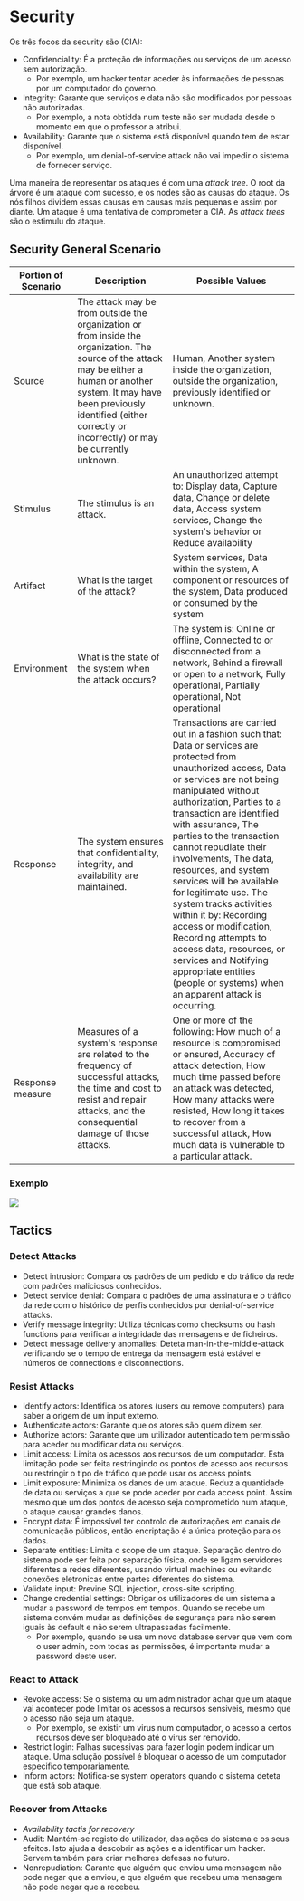 # Security

Os três focos da security são (CIA):

- Confidenciality: É a proteção de informações ou serviços de um acesso sem autorização.
  - Por exemplo, um hacker tentar aceder às informações de pessoas por um computador do governo.
- Integrity: Garante que serviços e data não são modificados por pessoas não autorizadas.
  - Por exemplo, a nota obtidda num teste não ser mudada desde o momento em que o professor a atribui.
- Availability: Garante que o sistema está disponível quando tem de estar disponível.
  - Por exemplo, um denial-of-service attack não vai impedir o sistema de fornecer serviço.

Uma maneira de representar os ataques é com uma _attack tree_. O root da árvore é um ataque com sucesso, e os nodes são as causas do ataque. Os nós filhos dividem essas causas em causas mais pequenas e assim por diante. Um ataque é uma tentativa de comprometer a CIA. As _attack trees_ são o estimulu do ataque.

## Security General Scenario

| Portion of Scenario | Description                                                                                                                                                                                                                                              | Possible Values                                                                                                                                                                                                                                                                                                                                                                                                                                                                                                                                                                                                                |
| ------------------- | -------------------------------------------------------------------------------------------------------------------------------------------------------------------------------------------------------------------------------------------------------- | ------------------------------------------------------------------------------------------------------------------------------------------------------------------------------------------------------------------------------------------------------------------------------------------------------------------------------------------------------------------------------------------------------------------------------------------------------------------------------------------------------------------------------------------------------------------------------------------------------------------------------ |
| Source              | The attack may be from outside the organization or from inside the organization. The source of the attack may be either a human or another system. It may have been previously identified (either correctly or incorrectly) or may be currently unknown. | Human, Another system inside the organization, outside the organization, previously identified or unknown.                                                                                                                                                                                                                                                                                                                                                                                                                                                                                                                     |
| Stimulus            | The stimulus is an attack.                                                                                                                                                                                                                               | An unauthorized attempt to: Display data, Capture data, Change or delete data, Access system services, Change the system's behavior or Reduce availability                                                                                                                                                                                                                                                                                                                                                                                                                                                                     |
| Artifact            | What is the target of the attack?                                                                                                                                                                                                                        | System services, Data within the system, A component or resources of the system, Data produced or consumed by the system                                                                                                                                                                                                                                                                                                                                                                                                                                                                                                       |
| Environment         | What is the state of the system when the attack occurs?                                                                                                                                                                                                  | The system is: Online or offline, Connected to or disconnected from a network, Behind a firewall or open to a network, Fully operational, Partially operational, Not operational                                                                                                                                                                                                                                                                                                                                                                                                                                               |
| Response            | The system ensures that confidentiality, integrity, and availability are maintained.                                                                                                                                                                     | Transactions are carried out in a fashion such that: Data or services are protected from unauthorized access, Data or services are not being manipulated without authorization, Parties to a transaction are identified with assurance, The parties to the transaction cannot repudiate their involvements, The data, resources, and system services will be available for legitimate use. The system tracks activities within it by: Recording access or modification, Recording attempts to access data, resources, or services and Notifying appropriate entities (people or systems) when an apparent attack is occurring. |
| Response measure    | Measures of a system's response are related to the frequency of successful attacks, the time and cost to resist and repair attacks, and the consequential damage of those attacks.                                                                       | One or more of the following: How much of a resource is compromised or ensured, Accuracy of attack detection, How much time passed before an attack was detected, How many attacks were resisted, How long it takes to recover from a successful attack, How much data is vulnerable to a particular attack.                                                                                                                                                                                                                                                                                                                   |

### Exemplo

<img src="Imagens/T8 Security Scenario Example.png">

## Tactics

### Detect Attacks

- Detect intrusion: Compara os padrões de um pedido e do tráfico da rede com padrões maliciosos conhecidos.
- Detect service denial: Compara o padrões de uma assinatura e o tráfico da rede com o histórico de perfis conhecidos por denial-of-service attacks.
- Verify message integrity: Utiliza técnicas como checksums ou hash functions para verificar a integridade das mensagens e de ficheiros.
- Detect message delivery anomalies: Deteta man-in-the-middle-attack verificando se o tempo de entrega da mensagem está estável e números de connections e disconnections.

### Resist Attacks

- Identify actors: Identifica os atores (users ou remove computers) para saber a origem de um input externo.
- Authenticate actors: Garante que os atores são quem dizem ser.
- Authorize actors: Garante que um utilizador autenticado tem permissão para aceder ou modificar data ou serviços.
- Limit access: Limita os acessos aos recursos de um computador. Esta limitação pode ser feita restringindo os pontos de acesso aos recursos ou restringir o tipo de tráfico que pode usar os access points.
- Limit exposure: Minimiza os danos de um ataque. Reduz a quantidade de data ou serviços a que se pode aceder por cada access point. Assim mesmo que um dos pontos de acesso seja comprometido num ataque, o ataque causar grandes danos.
- Encrypt data: É impossível ter controlo de autorizações em canais de comunicação públicos, então encriptação é a única proteção para os dados.
- Separate entities: Limita o scope de um ataque. Separação dentro do sistema pode ser feita por separação física, onde se ligam servidores diferentes a redes diferentes, usando virtual machines ou evitando conexões eletronicas entre partes diferentes do sistema.
- Validate input: Previne SQL injection, cross-site scripting.
- Change credential settings: Obrigar os utilizadores de um sistema a mudar a password de tempos em tempos. Quando se recebe um sistema convém mudar as definições de segurança para não serem iguais às default e não serem ultrapassadas facilmente.
  - Por exemplo, quando se usa um novo database server que vem com o user admin, com todas as permissões, é importante mudar a password deste user.

### React to Attack

- Revoke access: Se o sistema ou um administrador achar que um ataque vai acontecer pode limitar os acessos a recursos sensiveis, mesmo que o acesso não seja um ataque.
  - Por exemplo, se existir um virus num computador, o acesso a certos recursos deve ser bloqueado até o virus ser removido.
- Restrict login: Falhas sucessivas para fazer login podem indicar um ataque. Uma solução possível é bloquear o acesso de um computador especifico temporariamente.
- Inform actors: Notifica-se system operators quando o sistema deteta que está sob ataque.

### Recover from Attacks

- _Availability tactis for recovery_
- Audit: Mantém-se registo do utilizador, das ações do sistema e os seus efeitos. Isto ajuda a descobrir as ações e a identificar um hacker. Servem também para criar melhores defesas no futuro.
- Nonrepudiation: Garante que alguém que enviou uma mensagem não pode negar que a enviou, e que alguém que recebeu uma mensagem não pode negar que a recebeu.
